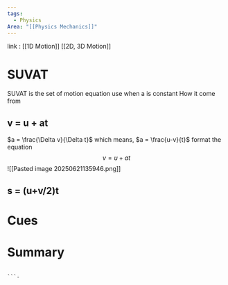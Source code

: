 ```yaml
---
tags:
  - Physics
Area: "[[Physics Mechanics]]"
---
```

link : [[1D Motion]] [[2D, 3D Motion]]
# SUVAT
SUVAT is the set of motion equation use when a is constant
How it come from
## v = u + at
$a = \frac{\Delta v}{\Delta t}$ which means, $a = \frac{u-v}{t}$ 
format the equation
$$v = u +at$$
![[Pasted image 20250621135946.png]]
## s = (u+v/2)t

# Cues
# Summary
```

```-